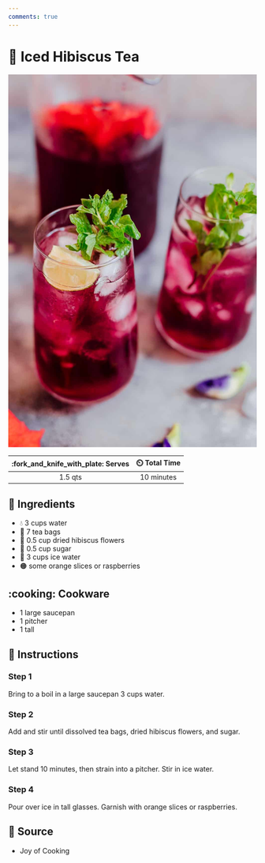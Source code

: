 ```yaml
---
comments: true
---
```

# :hibiscus: Iced Hibiscus Tea

![Iced Hibiscus Tea](../assets/images/iced-hibiscus-tea.jpg)

| :fork_and_knife_with_plate: Serves | :timer_clock: Total Time |
|:----------------------------------:|:-----------------------: |
| 1.5 qts | 10 minutes |

## :salt: Ingredients

- :droplet: 3 cups water
- :tropical_drink: 7 tea bags
- :hibiscus: 0.5 cup dried hibiscus flowers
- :candy: 0.5 cup sugar
- :ice_cube: 3 cups ice water
- :orange_circle: some orange slices or raspberries

## :cooking: Cookware

- 1 large saucepan
- 1 pitcher
- 1 tall

## :pencil: Instructions

### Step 1

Bring to a boil in a large saucepan 3 cups water.

### Step 2

Add and stir until dissolved tea bags, dried hibiscus flowers, and sugar.

### Step 3

Let stand 10 minutes, then strain into a pitcher. Stir in ice water.

### Step 4

Pour over ice in tall glasses. Garnish with orange slices or raspberries.

## :link: Source

- Joy of Cooking
